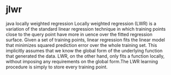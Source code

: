 jlwr
====

java locally weighted regression 
Locally weighted regression (LWR)  is a variation of the standard linear regression technique in which training points close to the query point have more in
uence over the fitted regression surface. Given a set of training points, linear regression fits the linear model that minimizes squared prediction error over the whole training set.
This implicitly assumes that we know the global form of the underlying function that generated the data. LWR, on the other hand, only fits a function locally, without
imposing any requirements on the global form.The LWR learning procedure is simply to store every training point. 
